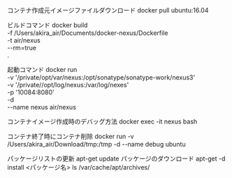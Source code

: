 
コンテナ作成元イメージファイルダウンロード
docker pull ubuntu:16.04

ビルドコマンド
docker build \
       -f /Users/akira_air/Documents/docker-nexus/Dockerfile \
       -t air/nexus \
       --rm=true \
       .

起動コマンド
docker run \
       -v '/private/opt/var/nexus:/opt/sonatype/sonatype-work/nexus3' \
       -v '/private//opt/log/nexus:/var/log/nexes' \
       -p '10084:8080' \
       -d \
       --name nexus air/nexus

コンテナイメージ作成時のデバッグ方法
docker exec -it nexus bash

コンテナ終了時にコンテナ削除
docker run -v /Users/akira_air/Download/tmp:/tmp -d --name debug ubuntu

パッケージリストの更新
apt-get update
パッケージのダウンロード
apt-get -d install <パッケージ名>
ls /var/cache/apt/archives/

